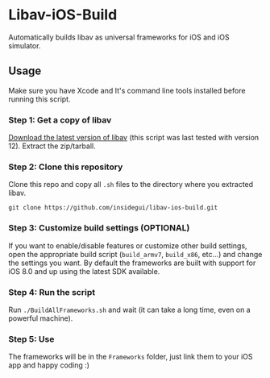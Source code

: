 # Libav-iOS-Build

Automatically builds libav as universal frameworks for iOS and iOS simulator.

## Usage

Make sure you have Xcode and It's command line tools installed before running this script.

### Step 1: Get a copy of libav

[Download the latest version of libav](https://libav.org/download/) (this script was last tested with version 12). Extract the zip/tarball.

### Step 2: Clone this repository

Clone this repo and copy all `.sh` files to the directory where you extracted libav.

	git clone https://github.com/insidegui/libav-ios-build.git

### Step 3: Customize build settings (OPTIONAL)

If you want to enable/disable features or customize other build settings, open the appropriate build script (`build_armv7`, `build_x86`, etc...) and change the settings you want. By default the frameworks are built with support for iOS 8.0 and up using the latest SDK available.

### Step 4: Run the script

Run `./BuildAllFrameworks.sh` and wait (it can take a long time, even on a powerful machine).

### Step 5: Use

The frameworks will be in the `Frameworks` folder, just link them to your iOS app and happy coding :)